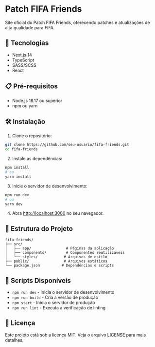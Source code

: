# Patch FIFA Friends

Site oficial do Patch FIFA Friends, oferecendo patches e atualizações de alta qualidade para FIFA.

## 🚀 Tecnologias

- Next.js 14
- TypeScript
- SASS/SCSS
- React

## 📋 Pré-requisitos

- Node.js 18.17 ou superior
- npm ou yarn

## 🛠️ Instalação

1. Clone o repositório:
```bash
git clone https://github.com/seu-usuario/fifa-friends.git
cd fifa-friends
```

2. Instale as dependências:
```bash
npm install
# ou
yarn install
```

3. Inicie o servidor de desenvolvimento:
```bash
npm run dev
# ou
yarn dev
```

4. Abra [http://localhost:3000](http://localhost:3000) no seu navegador.

## 📁 Estrutura do Projeto

```
fifa-friends/
├── src/
│   ├── app/                # Páginas da aplicação
│   ├── components/         # Componentes reutilizáveis
│   └── styles/            # Arquivos de estilo
├── public/                # Arquivos estáticos
└── package.json          # Dependências e scripts
```

## 🔧 Scripts Disponíveis

- `npm run dev` - Inicia o servidor de desenvolvimento
- `npm run build` - Cria a versão de produção
- `npm start` - Inicia o servidor de produção
- `npm run lint` - Executa a verificação de linting

## 📝 Licença

Este projeto está sob a licença MIT. Veja o arquivo [LICENSE](LICENSE) para mais detalhes. 
